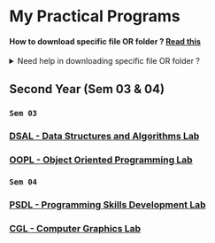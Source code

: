 # My Practical Programs

#### How to download specific file OR folder ? [Read this](download_help.md)

<!-- down arrow -->
<details>
<summary>Need help in downloading specific file OR folder ?</summary>

## How to download specific file OR folder from GitHub ?

### 1. First, copy the URL of the specific folder from GitHub.

<a href="https://github.com/GopalSaraf/Practicals/tree/main/OOPL/Assignment09%20-%20Banking" target="_blank"> <img src="https://github.com/GopalSaraf/Practicals/assets/83419951/95c59ecb-b959-4f3f-9426-533df94b4159"></a>

### 2. Then, paste the URL in the [DownGit](https://minhaskamal.github.io/DownGit/#/home) website and click on the Download button.

<a href="https://minhaskamal.github.io/DownGit/#/home" target="_blank"> <img src="https://github.com/GopalSaraf/Practicals/assets/83419951/5dc35590-57a1-4c1b-b805-86c11e52e410"></a>

### 3. That's it. You have successfully downloaded the folder.

<hr>

</details>

## Second Year (Sem 03 & 04)

### `Sem 03`

### [DSAL - Data Structures and Algorithms Lab](DSAL)

### [OOPL - Object Oriented Programming Lab](OOPL)

### `Sem 04`

### [PSDL - Programming Skills Development Lab](PSDL)

### [CGL - Computer Graphics Lab](CGL)
